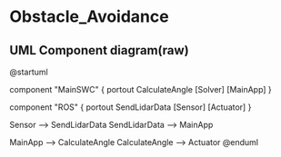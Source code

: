 # Obstacle_Avoidance

## UML Component diagram(raw)
@startuml


component "MainSWC" {
  portout CalculateAngle
  [Solver]
  [MainApp]
}

component "ROS" {
  portout SendLidarData
  [Sensor]
  [Actuator]
}

Sensor --> SendLidarData
SendLidarData --> MainApp

MainApp --> CalculateAngle
CalculateAngle --> Actuator
@enduml